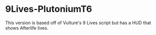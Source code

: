 # 9Lives-PlutoniumT6
This version is based off of Vulture's 9 Lives script but has a HUD that shows Afterlife lives.
